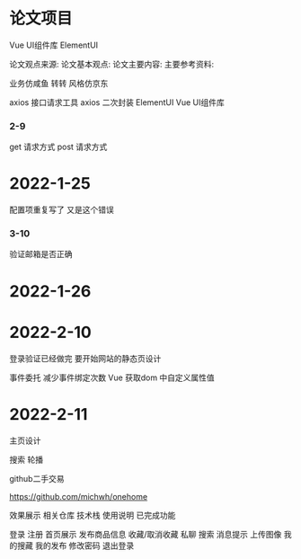 # 论文项目

Vue UI组件库 ElementUI

论文观点来源:
论文基本观点:
论文主要内容:
主要参考资料:

业务仿咸鱼 转转
风格仿京东

axios 接口请求工具 axios 二次封装
ElementUI Vue UI组件库

### 2-9

get 请求方式
post 请求方式

# 2022-1-25

配置项重复写了 又是这个错误

### 3-10

验证邮箱是否正确

# 2022-1-26

# 2022-2-10

登录验证已经做完 要开始网站的静态页设计

事件委托 减少事件绑定次数
Vue 获取dom 中自定义属性值


# 2022-2-11

主页设计

搜索
轮播



github二手交易

https://github.com/michwh/onehome

效果展示
相关仓库
技术栈
使用说明
已完成功能

登录
注册
首页展示
发布商品信息
收藏/取消收藏
私聊
搜索
消息提示
上传图像
我的搜藏
我的发布
修改密码
退出登录
